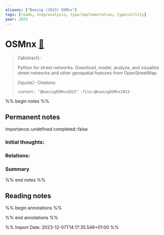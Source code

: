```yaml
---
aliases: ["Boeing (2023) OSMnx"]
tags: [roads, step/analysis, type/implementation, type/utility]
year: 2023
---
```

# OSMnx [📖](zotero://select/library/items/BYQ99A2P)

> [!abstract]-
> 
> Python for street networks. Download, model, analyze, and visualize street networks and other geospatial features from OpenStreetMap.
> 

> [!quote]- Citations
> 
> ```query
> content: "@boeingOSMnx2023" -file:@boeingOSMnx2023
> ```

%% begin notes %%
## Permanent notes
importance::undefined
completed::false
### Initial thoughts:


### Relations:


### Summary


%% end notes %%
## Reading notes
%% begin annotations %%

%% end annotations %%



%% Import Date: 2023-12-07T14:17:35.549+01:00 %%
